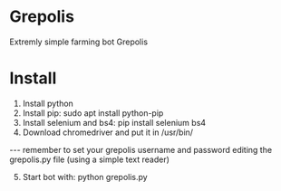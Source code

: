 # Grepolis
Extremly simple farming bot Grepolis


# Install

1) Install python
2) Install pip:  sudo apt install python-pip
3) Install selenium and bs4: pip install selenium bs4
4) Download chromedriver and put it in /usr/bin/

--- remember to set your grepolis username and password editing the grepolis.py file (using a simple text reader)

5) Start bot with: python grepolis.py
